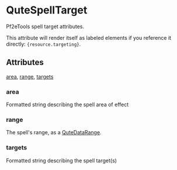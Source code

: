 # QuteSpellTarget

Pf2eTools spell target attributes.

This attribute will render itself as labeled elements
if you reference it directly: `{resource.targeting}`.

## Attributes

[area](#area), [range](#range), [targets](#targets)


### area

Formatted string describing the spell area of effect

### range

The spell's range, as a [QuteDataRange](../QuteDataRange/README.md).

### targets

Formatted string describing the spell target(s)
